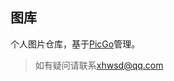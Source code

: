 ## 图库
个人图片仓库，基于[PicGo](https://molunerfinn.com/PicGo/)管理。
> 如有疑问请联系[xhwsd@qq.com](http://wztz.ml/?dz-yx)
